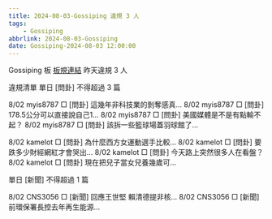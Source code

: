 ```yaml
---
title: 2024-08-03-Gossiping 違規 3 人
tags:
    - Gossiping
abbrlink: 2024-08-03-Gossiping
date: Gossiping-2024-08-03 12:00:00
---
```

Gossiping 板 [板規連結](https://www.ptt.cc/bbs/Gossiping/M.1637425085.A.07D.html)
昨天違規 3 人
<!-- more -->

違規清單
單日 [問卦] 不得超過 3 篇

8/02 myis8787 □ [問卦] 這幾年非科技業的剝奪感真…
8/02 myis8787 □ [問卦] 178.5公分可以直接說自己1…
8/02 myis8787 □ [問卦] 美國媒體是不是有點輸不起？
8/02 myis8787 □ [問卦] 該拆一些籃球場蓋羽球館了…

8/02 kamelot □ [問卦] 為什麼西方女運動選手比較…
8/02 kamelot □ [問卦] 要跌多少財經網紅才會哭出…
8/02 kamelot □ [問卦] 今天路上突然很多人在看盤？
8/02 kamelot □ [問卦] 現在把兒子當女兒養幾歲可…

單日 [新聞] 不得超過 1 篇

8/02 CNS3056 □ [新聞] 回應王世堅 賴清德提非核…
8/02 CNS3056 □ [新聞]前環保署長控去年再生能源…